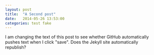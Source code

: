 ```yaml
---
layout: post
title:  "A Second post"
date:   2014-05-26 13:53:00
categories: test fake
---
```


I am changing the text of this post to see whether GitHub automatically pushes text when I click "save".  Does the Jekyll site automatically republish?
